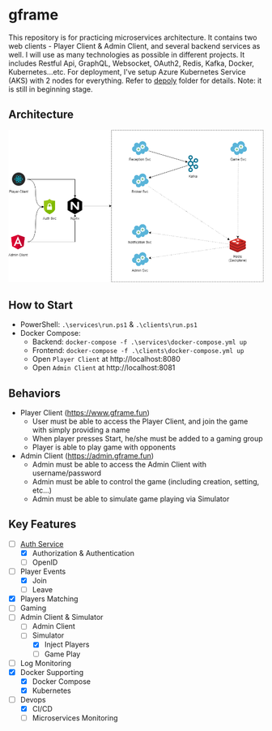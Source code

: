 # gframe

This repository is for practicing microservices architecture. It contains two web clients - Player Client & Admin Client, and several backend services as well. 
I will use as many technologies as possible in different projects. It includes Restful Api, GraphQL, Websocket, OAuth2, Redis, Kafka, Docker, Kubernetes...etc. For deployment, I've setup Azure Kubernetes Service (AKS) with 2 nodes for everything. Refer to [depoly](https://github.com/vincent-scw/gframe/tree/master/deploy) folder for details.
Note: it is still in beginning stage.

## Architecture
![Architecture](https://github.com/vincent-scw/gframe/blob/master/gframe.png)

## How to Start
- PowerShell: `.\services\run.ps1` & `.\clients\run.ps1`
- Docker Compose: 
  - Backend: `docker-compose -f .\services\docker-compose.yml up`
  - Frontend: `docker-compose -f .\clients\docker-compose.yml up`
  - Open `Player Client` at http://localhost:8080
  - Open `Admin Client` at http://localhost:8081

## Behaviors
- Player Client (https://www.gframe.fun)
  - User must be able to access the Player Client, and join the game with simply providing a name
  - When player presses Start, he/she must be added to a gaming group
  - Player is able to play game with opponents
- Admin Client (https://admin.gframe.fun)
  - Admin must be able to access the Admin Client with username/password
  - Admin must be able to control the game (including creation, setting, etc...)
  - Admin must be able to simulate game playing via Simulator
  
## Key Features
- [ ] [Auth Service](https://github.com/vincent-scw/gframe/tree/master/services/oauth)
  - [x] Authorization & Authentication
  - [ ] OpenID
- [ ] Player Events
  - [x] Join
  - [ ] Leave
- [x] Players Matching
- [ ] Gaming
- [ ] Admin Client & Simulator
  - [ ] Admin Client
  - [ ] Simulator
    - [x] Inject Players
    - [ ] Game Play
- [ ] Log Monitoring
- [x] Docker Supporting
  - [x] Docker Compose
  - [x] Kubernetes
- [ ] Devops
  - [x] CI/CD
  - [ ] Microservices Monitoring
